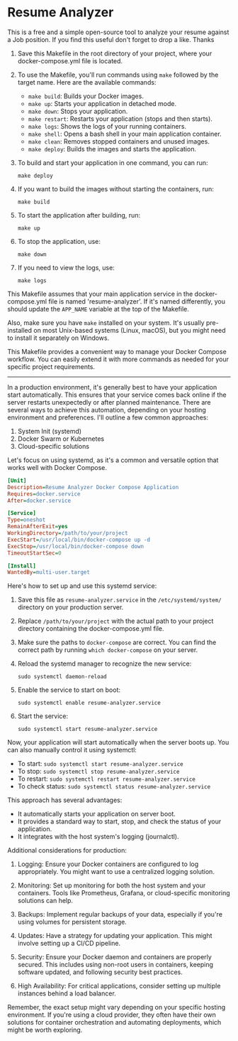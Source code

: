 # Resume Analyzer

This is a free and a simple open-source tool to analyze your resume against a Job position.
If you find this useful don't forget to drop a like. Thanks

1. Save this Makefile in the root directory of your project, where your docker-compose.yml file is located.

2. To use the Makefile, you'll run commands using `make` followed by the target name. Here are the available commands:

   - `make build`: Builds your Docker images.
   - `make up`: Starts your application in detached mode.
   - `make down`: Stops your application.
   - `make restart`: Restarts your application (stops and then starts).
   - `make logs`: Shows the logs of your running containers.
   - `make shell`: Opens a bash shell in your main application container.
   - `make clean`: Removes stopped containers and unused images.
   - `make deploy`: Builds the images and starts the application.

3. To build and start your application in one command, you can run:
   ```
   make deploy
   ```

4. If you want to build the images without starting the containers, run:
   ```
   make build
   ```

5. To start the application after building, run:
   ```
   make up
   ```

6. To stop the application, use:
   ```
   make down
   ```

7. If you need to view the logs, use:
   ```
   make logs
   ```

This Makefile assumes that your main application service in the docker-compose.yml file is named 'resume-analyzer'. If it's named differently, you should update the `APP_NAME` variable at the top of the Makefile.

Also, make sure you have `make` installed on your system. It's usually pre-installed on most Unix-based systems (Linux, macOS), but you might need to install it separately on Windows.

This Makefile provides a convenient way to manage your Docker Compose workflow. You can easily extend it with more commands as needed for your specific project requirements.

---

In a production environment, it's generally best to have your application start automatically. This ensures that your service comes back online if the server restarts unexpectedly or after planned maintenance. There are several ways to achieve this automation, depending on your hosting environment and preferences. I'll outline a few common approaches:

1. System Init (systemd)
2. Docker Swarm or Kubernetes
3. Cloud-specific solutions

Let's focus on using systemd, as it's a common and versatile option that works well with Docker Compose.



```ini
[Unit]
Description=Resume Analyzer Docker Compose Application
Requires=docker.service
After=docker.service

[Service]
Type=oneshot
RemainAfterExit=yes
WorkingDirectory=/path/to/your/project
ExecStart=/usr/local/bin/docker-compose up -d
ExecStop=/usr/local/bin/docker-compose down
TimeoutStartSec=0

[Install]
WantedBy=multi-user.target

```

Here's how to set up and use this systemd service:

1. Save this file as `resume-analyzer.service` in the `/etc/systemd/system/` directory on your production server.

2. Replace `/path/to/your/project` with the actual path to your project directory containing the docker-compose.yml file.

3. Make sure the paths to `docker-compose` are correct. You can find the correct path by running `which docker-compose` on your server.

4. Reload the systemd manager to recognize the new service:
   ```
   sudo systemctl daemon-reload
   ```

5. Enable the service to start on boot:
   ```
   sudo systemctl enable resume-analyzer.service
   ```

6. Start the service:
   ```
   sudo systemctl start resume-analyzer.service
   ```

Now, your application will start automatically when the server boots up. You can also manually control it using systemctl:

- To start: `sudo systemctl start resume-analyzer.service`
- To stop: `sudo systemctl stop resume-analyzer.service`
- To restart: `sudo systemctl restart resume-analyzer.service`
- To check status: `sudo systemctl status resume-analyzer.service`

This approach has several advantages:
- It automatically starts your application on server boot.
- It provides a standard way to start, stop, and check the status of your application.
- It integrates with the host system's logging (journalctl).

Additional considerations for production:

1. Logging: Ensure your Docker containers are configured to log appropriately. You might want to use a centralized logging solution.

2. Monitoring: Set up monitoring for both the host system and your containers. Tools like Prometheus, Grafana, or cloud-specific monitoring solutions can help.

3. Backups: Implement regular backups of your data, especially if you're using volumes for persistent storage.

4. Updates: Have a strategy for updating your application. This might involve setting up a CI/CD pipeline.

5. Security: Ensure your Docker daemon and containers are properly secured. This includes using non-root users in containers, keeping software updated, and following security best practices.

6. High Availability: For critical applications, consider setting up multiple instances behind a load balancer.

Remember, the exact setup might vary depending on your specific hosting environment. If you're using a cloud provider, they often have their own solutions for container orchestration and automating deployments, which might be worth exploring.